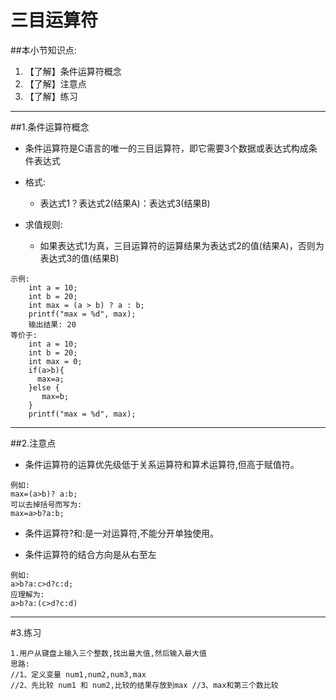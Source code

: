 # 三目运算符
##本小节知识点:
1. 【了解】条件运算符概念
2. 【了解】注意点
3. 【了解】练习
---

##1.条件运算符概念
- 条件运算符是C语言的唯一的三目运算符，即它需要3个数据或表达式构成条件表达式

- 格式:
    + 表达式1？表达式2(结果A)：表达式3(结果B)

- 求值规则:
    + 如果表达式1为真，三目运算符的运算结果为表达式2的值(结果A)，否则为表达式3的值(结果B)

```
示例:
    int a = 10;
    int b = 20;
    int max = (a > b) ? a : b;
    printf("max = %d", max);
    输出结果: 20
等价于:
    int a = 10;
    int b = 20;
    int max = 0;
    if(a>b){
      max=a;
    }else {
       max=b;
    }
    printf("max = %d", max);
```
---

##2.注意点
- 条件运算符的运算优先级低于关系运算符和算术运算符,但高于赋值符。
```
例如:
max=(a>b)? a:b;
可以去掉括号而写为:
max=a>b?a:b;
```

- 条件运算符?和:是一对运算符,不能分开单独使用。

- 条件运算符的结合方向是从右至左
```
例如:
a>b?a:c>d?c:d;
应理解为:
a>b?a:(c>d?c:d)
```
---

#3.练习
```
1.用户从键盘上输入三个整数,找出最大值,然后输入最大值
思路:
//1、定义变量 num1,num2,num3,max
//2、先比较 num1 和 num2,比较的结果存放到max //3、max和第三个数比较
```

